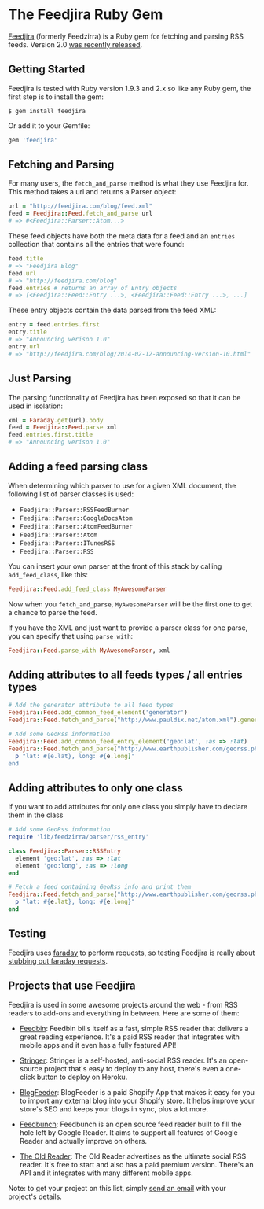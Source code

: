 # The Feedjira Ruby Gem

[Feedjira][github] (formerly Feedzirra) is a Ruby gem for fetching and parsing
RSS feeds. Version 2.0 [was recently released][two].

[github]: https://github.com/feedjira/feedjira
[two]: /blog/2015/06/05/feedjira-two-point-oh.html

## Getting Started

Feedjira is tested with Ruby version 1.9.3 and 2.x so like any Ruby gem, the
first step is to install the gem:

```
$ gem install feedjira
```

Or add it to your Gemfile:

```ruby
gem 'feedjira'
```

## Fetching and Parsing

For many users, the `fetch_and_parse` method is what they use Feedjira for. This
method takes a url and returns a Parser object:

```ruby
url = "http://feedjira.com/blog/feed.xml"
feed = Feedjira::Feed.fetch_and_parse url
# => #<Feedjira::Parser::Atom...>
```

These feed objects have both the meta data for a feed and an `entries`
collection that contains all the entries that were found:

```ruby
feed.title
# => "Feedjira Blog"
feed.url
# => "http://feedjira.com/blog"
feed.entries # returns an array of Entry objects
# => [<Feedjira::Feed::Entry ...>, <Feedjira::Feed::Entry ...>, ...]
```

These entry objects contain the data parsed from the feed XML:

```ruby
entry = feed.entries.first
entry.title
# => "Announcing verison 1.0"
entry.url
# => "http://feedjira.com/blog/2014-02-12-announcing-version-10.html"
```

## Just Parsing

The parsing functionality of Feedjira has been exposed so that it can be used in
isolation:

```ruby
xml = Faraday.get(url).body
feed = Feedjira::Feed.parse xml
feed.entries.first.title
# => "Announcing verison 1.0"
```

## Adding a feed parsing class

When determining which parser to use for a given XML document, the following
list of parser classes is used:

* `Feedjira::Parser::RSSFeedBurner`
* `Feedjira::Parser::GoogleDocsAtom`
* `Feedjira::Parser::AtomFeedBurner`
* `Feedjira::Parser::Atom`
* `Feedjira::Parser::ITunesRSS`
* `Feedjira::Parser::RSS`

You can insert your own parser at the front of this stack by calling
`add_feed_class`, like this:

```ruby
Feedjira::Feed.add_feed_class MyAwesomeParser
```

Now when you `fetch_and_parse`, `MyAwesomeParser` will be the first one to get a
chance to parse the feed.

If you have the XML and just want to provide a parser class for one parse, you
can specify that using `parse_with`:

```ruby
Feedjira::Feed.parse_with MyAwesomeParser, xml
```

## Adding attributes to all feeds types / all entries types

```ruby
# Add the generator attribute to all feed types
Feedjira::Feed.add_common_feed_element('generator')
Feedjira::Feed.fetch_and_parse("http://www.pauldix.net/atom.xml").generator # => 'TypePad'

# Add some GeoRss information
Feedjira::Feed.add_common_feed_entry_element('geo:lat', :as => :lat)
Feedjira::Feed.fetch_and_parse("http://www.earthpublisher.com/georss.php").entries.each do |e|
  p "lat: #[e.lat}, long: #{e.long]"
end
```

## Adding attributes to only one class

If you want to add attributes for only one class you simply have to declare them
in the class

```ruby
# Add some GeoRss information
require 'lib/feedzirra/parser/rss_entry'

class Feedjira::Parser::RSSEntry
  element 'geo:lat', :as => :lat
  element 'geo:long', :as => :long
end

# Fetch a feed containing GeoRss info and print them
Feedjira::Feed.fetch_and_parse("http://www.earthpublisher.com/georss.php").entries.each do |e|
  p "lat: #{e.lat}, long: #{e.long}"
end
```

## Testing

Feedjira uses [faraday][] to perform requests, so testing Feedjira is really
about [stubbing out faraday requests](stub).

[faraday]: https://github.com/lostisland/faraday
[stub]: https://github.com/lostisland/faraday#using-faraday-for-testing

## Projects that use Feedjira

Feedjira is used in some awesome projects around the web - from RSS readers to
add-ons and everything in between. Here are some of them:

* [Feedbin][]: Feedbin bills itself as a fast, simple RSS reader that delivers a
  great reading experience. It's a paid RSS reader that integrates with mobile
  apps and it even has a fully featured API!

* [Stringer][]: Stringer is a self-hosted, anti-social RSS reader. It's an
  open-source project that's easy to deploy to any host, there's even a
  one-click button to deploy on Heroku.

* [BlogFeeder][]: BlogFeeder is a paid Shopify App that makes it easy for you to
  import any external blog into your Shopify store. It helps improve your
  store's SEO and keeps your blogs in sync, plus a lot more.

* [Feedbunch][]: Feedbunch is an open source feed reader built to fill the hole
  left by Google Reader. It aims to support all features of Google Reader and
  actually improve on others.

* [The Old Reader][old]: The Old Reader advertises as the ultimate social RSS
  reader. It's free to start and also has a paid premium version. There's an API
  and it integrates with many different mobile apps.

[Feedbin]: https://feedbin.com/
[Stringer]: https://github.com/swanson/stringer
[BlogFeeder]: https://apps.shopify.com/blogfeeder
[Feedbunch]: https://github.com/amatriain/feedbunch
[old]: http://theoldreader.com/

Note: to get your project on this list, simply [send an email](mailto:feedjira@gmail.com)
with your project's details.
